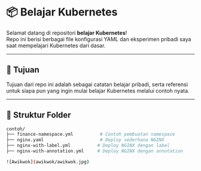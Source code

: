 # 📦 Belajar Kubernetes

Selamat datang di repositori **belajar Kubernetes**!  
Repo ini berisi berbagai file konfigurasi YAML dan eksperimen pribadi saya saat mempelajari Kubernetes dari dasar.

---

## 🚀 Tujuan

Tujuan dari repo ini adalah sebagai catatan belajar pribadi, serta referensi untuk siapa pun yang ingin mulai belajar Kubernetes melalui contoh nyata.

---

## 📁 Struktur Folder

```bash
contoh/
├── finance-namespace.yml          # Contoh pembuatan namespace
├── nginx.yaml                     # Deploy sederhana NGINX
├── nginx-with-label.yml          # Deploy NGINX dengan label
├── nginx-with-annotation.yml     # Deploy NGINX dengan annotation

![Awikwok](awikwok/awikwok.jpg)


